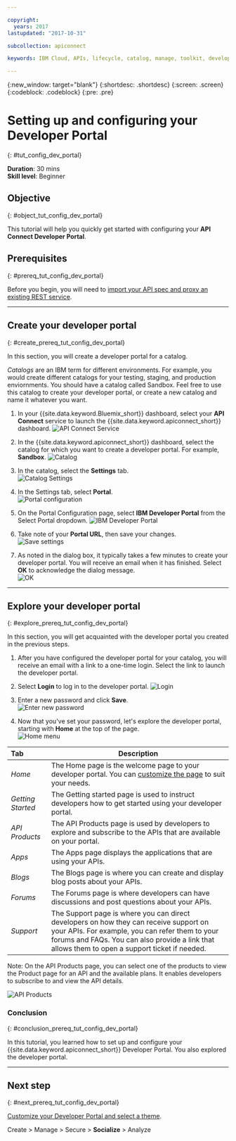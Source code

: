 ```yaml
---

copyright:
  years: 2017
lastupdated: "2017-10-31"

subcollection: apiconnect

keywords: IBM Cloud, APIs, lifecycle, catalog, manage, toolkit, develop, dev portal, tutorial

---
```


{:new_window: target="blank"}
{:shortdesc: .shortdesc}
{:screen: .screen}
{:codeblock: .codeblock}
{:pre: .pre}

# Setting up and configuring your Developer Portal
{: #tut_config_dev_portal}

**Duration**: 30 mins  
**Skill level**: Beginner  

## Objective
{: #object_tut_config_dev_portal}

This tutorial will help you quickly get started with configuring your **API Connect Developer Portal**. 

## Prerequisites
{: #prereq_tut_config_dev_portal}

Before you begin, you will need to [import your API spec and proxy an existing REST service](/docs/services/apiconnect/tutorials?topic=apiconnect-tut_rest_landing).

---

## Create your developer portal
{: #create_prereq_tut_config_dev_portal}

In this section, you will create a developer portal for a catalog.

*Catalogs* are an IBM term for different environments. For example, you would create different catalogs for your testing, staging, and production enviornments. You should have a catalog called Sandbox. Feel free to use this catalog to create your developer portal, or create a new catalog and name it whatever you want.

1. In your {{site.data.keyword.Bluemix_short}} dashboard, select your **API Connect** service to launch the {{site.data.keyword.apiconnect_short}} dashboard.
![API Connect Service](images/11-Bluemix-Dashboard.png)

2. In the {{site.data.keyword.apiconnect_short}} dashboard, select the catalog for which you want to create a developer portal. For example, **Sandbox**.
![Catalog](images/12-APIC-Dashboard.png)

3. In the catalog, select the **Settings** tab.  
  ![Catalog Settings](images/13-catalog-settings.png)

4. In the Settings tab, select **Portal**.  
  ![Portal configuration](images/14-catalog-portal.png)

5. On the Portal Configuration page, select **IBM Developer Portal** from the Select Portal dropdown. 
  ![IBM Developer Portal](images/15-IBM-developer-portal.png) 

6. Take note of your **Portal URL**, then save your changes.  
  ![Save settings](images/16-save-settings.png)
  
7. As noted in the dialog box, it typically takes a few minutes to create your developer portal. You will receive an email when it has finished. Select **OK** to acknowledge the dialog message.  
  ![OK](images/17-OK.png)

---

## Explore your developer portal
{: #explore_prereq_tut_config_dev_portal}

In this section, you will get acquainted with the developer portal you created in the previous steps.

1. After you have configured the developer portal for your catalog, you will receive an email with a link to a one-time login. Select the link to launch the developer portal.

2. Select **Login** to log in to the developer portal. 
![Login](images/22-login.png)

3. Enter a new password and click **Save**.  
  ![Enter new password](images/23-password.png)

4. Now that you've set your password, let's explore the developer portal, starting with **Home** at the top of the page.  
  ![Home menu](images/24-pwsaved.png)
  
| Tab              | Description          | 
|:---------------- | -------------------- | 
| _Home_       | The Home page is the welcome page to your developer portal. You can [customize the page](/docs/service/apiconnect/tutorials?topic=apiconnect-tut_custom_dev_portal) to suit your needs. | 
| _Getting Started_       | The Getting started page is used to instruct developers how to get started using your developer portal. |
| _API Products_ | The API Products page is used by developers to explore and subscribe to the APIs that are available on your portal. | 
| _Apps_ | The Apps page displays the applications that are using your APIs. | 
| _Blogs_ | The Blogs page is where you can create and display blog posts about your APIs. | 
| _Forums_ | The Forums page is where developers can have discussions and post questions about your APIs. | 
| _Support_ | The Support page is where you can direct developers on how they can receive support on your APIs. For example, you can refer them to your forums and FAQs. You can also provide a link that allows them to open a support ticket if needed. | 

Note: On the API Products page, you can select one of the products to view the Product page for an API and the available plans. It enables developers to subscribe to and view the API details. 

  ![API Products](images/27-api-products.png)

### Conclusion
{: #conclusion_prereq_tut_config_dev_portal}

In this tutorial, you learned how to set up and configure your {{site.data.keyword.apiconnect_short}} Developer Portal. You also explored the developer portal.

---

## Next step
{: #next_prereq_tut_config_dev_portal}

[Customize your Developer Portal and select a theme](/docs/services/apiconnect/tutorials?topic=apiconnect-tut_custom_dev_portal).

Create > Manage > Secure > **Socialize** > Analyze
